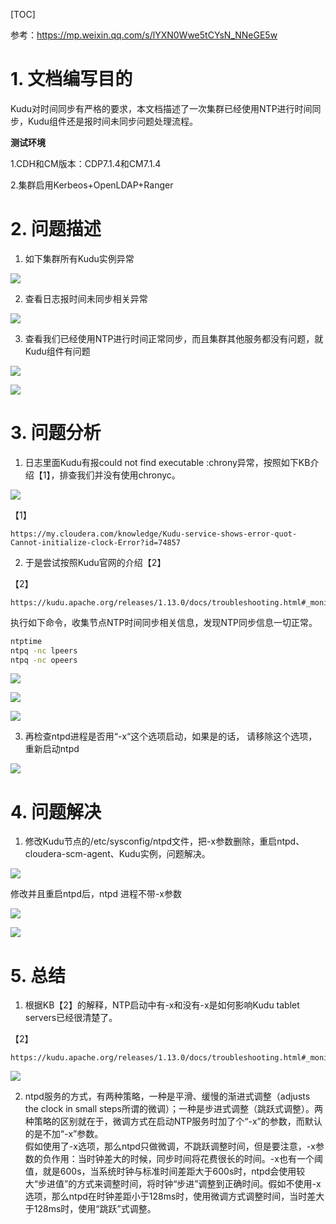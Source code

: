[TOC]

参考：https://mp.weixin.qq.com/s/lYXN0Wwe5tCYsN_NNeGE5w

# 1. 文档编写目的

Kudu对时间同步有严格的要求，本文档描述了一次集群已经使用NTP进行时间同步，Kudu组件还是报时间未同步问题处理流程。

**测试环境**

1.CDH和CM版本：CDP7.1.4和CM7.1.4

2.集群启用Kerbeos+OpenLDAP+Ranger

# 2. 问题描述

1) 如下集群所有Kudu实例异常

![](https://mmbiz.qpic.cn/mmbiz_png/THumz4762QC0yNwzWtOFKU9Q7CXBN6AYsxkicjo6fvy0qibUxEh0IahXKEYluEMsiazF3golJLWbbRZgIVT3breWw/640?wx_fmt=png)

2) 查看日志报时间未同步相关异常

![](https://mmbiz.qpic.cn/mmbiz_png/THumz4762QC0yNwzWtOFKU9Q7CXBN6AYOAGBaf9QibkJ4UwCmt0UMT74NNtgpCew4lMib3DWcr8PIdXKdvXB1bZA/640?wx_fmt=png)

3) 查看我们已经使用NTP进行时间正常同步，而且集群其他服务都没有问题，就Kudu组件有问题

![](https://mmbiz.qpic.cn/mmbiz_png/THumz4762QC0yNwzWtOFKU9Q7CXBN6AYaJ3mhfdykGcbNuCRwXm6E6OcNXM0MtrYURwsiavxiaibqZXLKL8Mjzx9Q/640?wx_fmt=png)

![](https://mmbiz.qpic.cn/mmbiz_png/THumz4762QC0yNwzWtOFKU9Q7CXBN6AYGo7LC0Vlgj8PQicL1tZI1rkfHbNJ8BRC4lUHadVnx3fdX6EJFuqzyMQ/640?wx_fmt=png)

# 3. 问题分析

1) 日志里面Kudu有报could not find executable :chrony异常，按照如下KB介绍【1】，排查我们并没有使用chronyc。

![](https://mmbiz.qpic.cn/mmbiz_png/THumz4762QC0yNwzWtOFKU9Q7CXBN6AYNScTvjdgOVI0eYUd3beJYDqTuMz3QHhkcaicpwzERQx3bhJCEFho4iag/640?wx_fmt=png)

【1】

```
https://my.cloudera.com/knowledge/Kudu-service-shows-error-quot-Cannot-initialize-clock-Error?id=74857
```

2) 于是尝试按照Kudu官网的介绍【2】  

【2】

```
https://kudu.apache.org/releases/1.13.0/docs/troubleshooting.html#_monitoring_clock_synchronization_status_with_the_ntp_suite
```

执行如下命令，收集节点NTP时间同步相关信息，发现NTP同步信息一切正常。

```bash
ntptime
ntpq -nc lpeers
ntpq -nc opeers
```

![](https://mmbiz.qpic.cn/mmbiz_png/THumz4762QC0yNwzWtOFKU9Q7CXBN6AYv0xiaV2GiaKNEKGQRoeicXiazslpgmPCr3XjibElxc0Ove6WtFgcpN9jSiag/640?wx_fmt=png)

![](https://mmbiz.qpic.cn/mmbiz_png/THumz4762QC0yNwzWtOFKU9Q7CXBN6AYLMTQOkcNEz76iar6dOhoC4phhTdiaHjlrJOMdnewSiaR4RItG3tEMBt6A/640?wx_fmt=png)

![](https://mmbiz.qpic.cn/mmbiz_png/THumz4762QC0yNwzWtOFKU9Q7CXBN6AYYkE6lzaVVWJgiaq7rqulyUocmStJsMiaLrKENBc90psNHko0wcv14qibg/640?wx_fmt=png)

3) 再检查ntpd进程是否用“-x“这个选项启动，如果是的话， 请移除这个选项，重新启动ntpd

![](https://mmbiz.qpic.cn/mmbiz_png/THumz4762QC0yNwzWtOFKU9Q7CXBN6AYb0iaQnNfytSRVN9J7SiaSg3TE2ZYxaTPIXvYqXZSFzQ5dzcUaLI7lNRw/640?wx_fmt=png)

# 4. 问题解决

1) 修改Kudu节点的/etc/sysconfig/ntpd文件，把-x参数删除，重启ntpd、 cloudera-scm-agent、Kudu实例，问题解决。

![](https://mmbiz.qpic.cn/mmbiz_png/THumz4762QC0yNwzWtOFKU9Q7CXBN6AYA5hUp5EastoJkwl6RiaErZCsztL5GkOM4AY8yTxmC9cIHBHNsSyXaAQ/640?wx_fmt=png)

修改并且重启ntpd后，ntpd 进程不带-x参数

![](https://mmbiz.qpic.cn/mmbiz_png/THumz4762QC0yNwzWtOFKU9Q7CXBN6AYumd3uM96nJB3g5Q4YLqnes69hhEAaIq3lDxTOsiabEbWqP21Cd07uBw/640?wx_fmt=png)

![](https://mmbiz.qpic.cn/mmbiz_png/THumz4762QC0yNwzWtOFKU9Q7CXBN6AYO41Y2p6rpE0yIexseybxH8UVHWmMnIRCuY2gaHBlqJuHx0pLqm31sQ/640?wx_fmt=png)

# 5. 总结

1) 根据KB【2】的解释，NTP启动中有-x和没有-x是如何影响Kudu tablet servers已经很清楚了。

【2】

```
https://kudu.apache.org/releases/1.13.0/docs/troubleshooting.html#_monitoring_clock_synchronization_status_with_the_ntp_suite
```

![](https://mmbiz.qpic.cn/mmbiz_png/THumz4762QC0yNwzWtOFKU9Q7CXBN6AYI7AfDwN2yzrRj6WF2C1JYEZEv3RYxyuy2lmuScXQ4x7WwyAFAQhnNQ/640?wx_fmt=png)

2) ntpd服务的方式，有两种策略，一种是平滑、缓慢的渐进式调整（adjusts the clock in small steps所谓的微调）；一种是步进式调整（跳跃式调整）。两种策略的区别就在于，微调方式在启动NTP服务时加了个“-x”的参数，而默认的是不加“-x”参数。<br>
假如使用了-x选项，那么ntpd只做微调，不跳跃调整时间，但是要注意，-x参数的负作用：当时钟差大的时候，同步时间将花费很长的时间。-x也有一个阈值，就是600s，当系统时钟与标准时间差距大于600s时，ntpd会使用较大“步进值”的方式来调整时间，将时钟“步进”调整到正确时间。假如不使用-x选项，那么ntpd在时钟差距小于128ms时，使用微调方式调整时间，当时差大于128ms时，使用“跳跃”式调整。